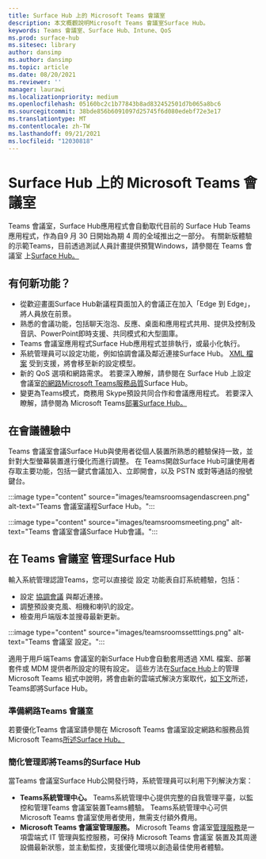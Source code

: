 ```yaml
---
title: Surface Hub 上的 Microsoft Teams 會議室
description: 本文概觀說明Microsoft Teams 會議室Surface Hub。
keywords: Teams 會議室、Surface Hub、Intune、QoS
ms.prod: surface-hub
ms.sitesec: library
author: dansimp
ms.author: dansimp
ms.topic: article
ms.date: 08/20/2021
ms.reviewer: ''
manager: laurawi
ms.localizationpriority: medium
ms.openlocfilehash: 05160bc2c1b77843b8ad832452501d7b065a8bc6
ms.sourcegitcommit: 38bde856b6091097d25745f6d080edebf72e3e17
ms.translationtype: MT
ms.contentlocale: zh-TW
ms.lasthandoff: 09/21/2021
ms.locfileid: "12030818"
---
```

# <a name="microsoft-teams-rooms-on-surface-hub"></a>Surface Hub 上的 Microsoft Teams 會議室

Teams 會議室，Surface Hub應用程式會自動取代目前的 Surface Hub Teams 應用程式，作為自[](hub-teams-app.md)9 月 30 日開始為期 4 周的全域推出之一部分。 有關新版體驗的示範Teams，目前透過測試人員計畫提供預覽Windows，請參閱在 Teams 會議室 上[Surface Hub。](https://techcommunity.microsoft.com/t5/surface-it-pro-blog/introducing-teams-rooms-on-surface-hub/ba-p/2118373)

## <a name="whats-new"></a>有何新功能？

- 從歡迎畫面Surface Hub新議程頁面加入的會議正在加入「Edge 到 Edge」，將人員放在前景。
- 熟悉的會議功能，包括聊天泡泡、反應、桌面和應用程式共用、提供及控制及音訊、PowerPoint即時支援、共同模式和大型圖庫。
- Teams 會議室應用程式Surface Hub應用程式並排執行，或最小化執行。
- 系統管理員可以設定功能，例如協調會議及鄰近連接Surface Hub。 [XML 檔案](/microsoftteams/rooms/surface-hub-manage-config#teams-configuration-file-syntax) 受到支援，將會移至新的設定模型。
- 新的 QoS 選項和網路需求。 若要深入瞭解，請參閱在 Surface Hub 上設定會議室[的網路Microsoft Teams服務品質](surface-hub-teams-rooms-networking.md)Surface Hub。
- 變更為Teams模式，商務用 Skype預設共同合作和會議應用程式。 若要深入瞭解，請參閱為 Microsoft Teams[部署Surface Hub。](/MicrosoftTeams/teams-surface-hub)

## <a name="in-meeting-experience"></a>在會議體驗中

Teams 會議室會議Surface Hub與使用者從個人裝置所熟悉的體驗保持一致，並針對大型螢幕裝置進行優化而進行調整。 在 Teams開啟Surface Hub可讓使用者存取主要功能，包括一鍵式會議加入、立即開會，以及 PSTN 或對等通話的撥號鍵台。

:::image type="content" source="images/teamsroomsagendascreen.png" alt-text="Teams 會議室議程Surface Hub。":::

:::image type="content" source="images/teamsroomsmeeting.png" alt-text="Teams 會議室會議Surface Hub會議。":::

## <a name="manage-teams-rooms-on-surface-hub"></a>在 Teams 會議室 管理Surface Hub

 輸入系統管理認證Teams，您可以直接從 設定 功能表自訂系統體驗，包括：

- 設定 [協調會議](/microsoftteams/rooms/coordinated-meetings) 與鄰近連接。
- 調整預設麥克風、相機和喇叭的設定。
- 檢查用戶端版本並搜尋最新更新。

:::image type="content" source="images/teamsroomssetttings.png" alt-text="Teams 會議室 設定。":::

適用于用戶端Teams 會議室的新Surface Hub會自動套用透過 XML 檔案、部署套件或 MDM 提供者所設定的現有設定。 這些方法在[Surface Hub](/microsoftteams/rooms/surface-hub-manage-config)上的管理 Microsoft Teams 組式中說明，將會由新的雲端式解決方案取代，[如下文](#simplified-management-of-teams-coming-to-surface-hub)所述，Teams即將Surface Hub。

### <a name="prepare-networking-for-teams-rooms"></a>準備網路Teams 會議室

若要優化Teams 會議室請參閱在 Microsoft Teams 會議室設定網路和服務品質Microsoft Teams[所述Surface Hub。](surface-hub-teams-rooms-networking.md)

### <a name="simplified-management-of-teams-coming-to-surface-hub"></a>簡化管理即將Teams的Surface Hub

當Teams 會議室Surface Hub公開發行時，系統管理員可以利用下列解決方案：

- **Teams系統管理中心。** Teams系統管理中心提供完整的自我管理平臺，以監控和管理Teams 會議室裝置Teams體驗。 Teams系統管理中心可供Microsoft Teams 會議室使用者使用，無需支付額外費用。
- **Microsoft Teams 會議室管理服務。** Microsoft Teams 會議室[管理服務](/microsoftteams/rooms/microsoft-teams-rooms-premium)是一項雲端式 IT 管理與監控服務，可保持 Microsoft Teams 會議室 裝置及其周邊設備最新狀態，並主動監控，支援優化環境以創造最佳使用者體驗。
